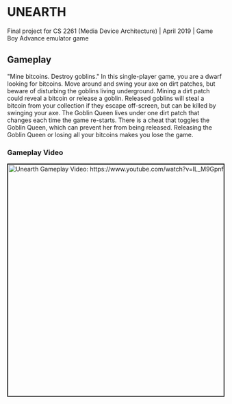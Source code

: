 # UNEARTH
Final project for CS 2261 (Media Device Architecture) | April 2019 | Game Boy Advance emulator game

## Gameplay
"Mine bitcoins. Destroy goblins." In this single-player game, you are a dwarf looking for bitcoins. Move around and swing your axe on dirt patches, but beware of disturbing the goblins living underground. Mining a dirt patch could reveal a bitcoin or release a goblin. Released goblins will steal a bitcoin from your collection if they escape off-screen, but can be killed by swinging your axe. The Goblin Queen lives under one dirt patch that changes each time the game re-starts. There is a cheat that toggles the Goblin Queen, which can prevent her from being released. Releasing the Goblin Queen or losing all your bitcoins makes you lose the game.

### Gameplay Video
<a href="http://www.youtube.com/watch?feature=player_embedded&v=IL_M9Gpnf6Y
" target="_blank"><img src="http://img.youtube.com/vi/IL_M9Gpnf6Y/0.jpg" 
alt="Unearth Gameplay Video: https://www.youtube.com/watch?v=IL_M9Gpnf6Y" width="720" height="540" border="2" /></a>

